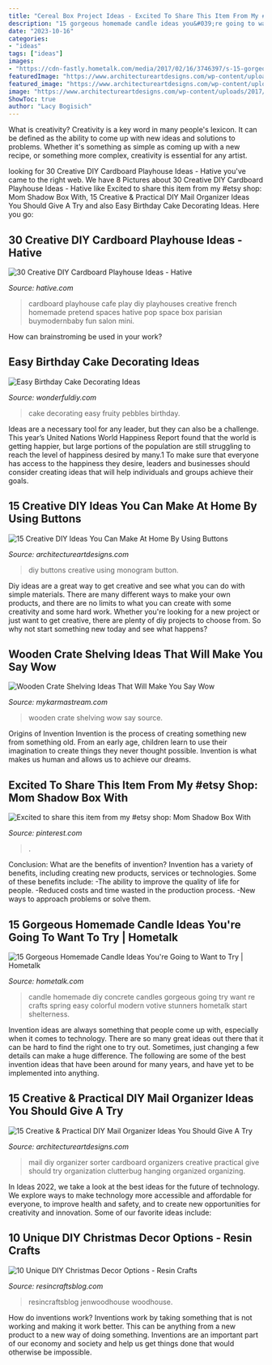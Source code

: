 ```yaml
---
title: "Cereal Box Project Ideas - Excited To Share This Item From My #etsy Shop: Mom Shadow Box With"
description: "15 gorgeous homemade candle ideas you&#039;re going to want to try"
date: "2023-10-16"
categories:
- "ideas"
tags: ["ideas"]
images:
- "https://cdn-fastly.hometalk.com/media/2017/02/16/3746397/s-15-gorgeous-homemade-candle-ideas-you-re-going-to-want-to-try.jpg?size=1600x1000&amp;nocrop=1"
featuredImage: "https://www.architectureartdesigns.com/wp-content/uploads/2019/04/15-Creative-Practical-DIY-Mail-Organizer-Ideas-You-Should-Give-A-Try-11.jpg"
featured_image: "https://www.architectureartdesigns.com/wp-content/uploads/2017/02/15-Creative-DIY-Ideas-You-Can-Make-At-Home-By-Using-Buttons-6.jpg"
image: "https://www.architectureartdesigns.com/wp-content/uploads/2017/02/15-Creative-DIY-Ideas-You-Can-Make-At-Home-By-Using-Buttons-6.jpg"
ShowToc: true
author: "Lacy Bogisich"
---
```



What is creativity?
Creativity is a key word in many people's lexicon. It can be defined as the ability to come up with new ideas and solutions to problems. Whether it's something as simple as coming up with a new recipe, or something more complex, creativity is essential for any artist.

	

		
looking for 30 Creative DIY Cardboard Playhouse Ideas - Hative you've came to the right web. We have 8 Pictures about 30 Creative DIY Cardboard Playhouse Ideas - Hative like Excited to share this item from my #etsy shop: Mom Shadow Box With, 15 Creative &amp; Practical DIY Mail Organizer Ideas You Should Give A Try and also Easy Birthday Cake Decorating Ideas. Here you go:
		
    
## 30 Creative DIY Cardboard Playhouse Ideas - Hative

<img loading=lazy src="https://hative.com/wp-content/uploads/2014/04/cardboard-playhouse/17-homemade-cardboard-cafe.jpg" onerror="this.onerror=null;this.src='https://tse1.mm.bing.net/th?id=OIP.s9J5wRl_CMd98jty645X8AHaFF&amp;pid=15.1';" alt="30 Creative DIY Cardboard Playhouse Ideas - Hative">

_Source: hative.com_

>cardboard playhouse cafe play diy playhouses creative french homemade pretend spaces hative pop space box parisian buymodernbaby fun salon mini. 

	

How can brainstroming be used in your work?
 

    
## Easy Birthday Cake Decorating Ideas

<img loading=lazy src="https://cdn.wonderfuldiy.com/wp-content/uploads/2016/01/fruity-pebbles-cake.jpg" onerror="this.onerror=null;this.src='https://tse4.mm.bing.net/th?id=OIP.5Ub-UyEL0qQMUUbuiLGdFAHaKr&amp;pid=15.1';" alt="Easy Birthday Cake Decorating Ideas">

_Source: wonderfuldiy.com_

>cake decorating easy fruity pebbles birthday. 

	

Ideas are a necessary tool for any leader, but they can also be a challenge. This year’s United Nations World Happiness Report found that the world is getting happier, but large portions of the population are still struggling to reach the level of happiness desired by many.1 To make sure that everyone has access to the happiness they desire, leaders and businesses should consider creating ideas that will help individuals and groups achieve their goals.

    
## 15 Creative DIY Ideas You Can Make At Home By Using Buttons

<img loading=lazy src="https://www.architectureartdesigns.com/wp-content/uploads/2017/02/15-Creative-DIY-Ideas-You-Can-Make-At-Home-By-Using-Buttons-6.jpg" onerror="this.onerror=null;this.src='https://tse3.mm.bing.net/th?id=OIP.LrujtNtdFOwdJ1iRllgFtAHaLM&amp;pid=15.1';" alt="15 Creative DIY Ideas You Can Make At Home By Using Buttons">

_Source: architectureartdesigns.com_

>diy buttons creative using monogram button. 

	

Diy ideas are a great way to get creative and see what you can do with simple materials. There are many different ways to make your own products, and there are no limits to what you can create with some creativity and some hard work. Whether you're looking for a new project or just want to get creative, there are plenty of diy projects to choose from. So why not start something new today and see what happens?

    
## Wooden Crate Shelving Ideas That Will Make You Say Wow

<img loading=lazy src="https://mykarmastream.com/wp-content/uploads/2018/01/wooden-crate-ideas-.jpg" onerror="this.onerror=null;this.src='https://tse1.mm.bing.net/th?id=OIP.fU4G3r463ENe2DhkqB_mXgHaHa&amp;pid=15.1';" alt="Wooden Crate Shelving Ideas That Will Make You Say Wow">

_Source: mykarmastream.com_

>wooden crate shelving wow say source. 

	

Origins of Invention
Invention is the process of creating something new from something old. From an early age, children learn to use their imagination to create things they never thought possible. Invention is what makes us human and allows us to achieve our dreams.

    
## Excited To Share This Item From My #etsy Shop: Mom Shadow Box With

<img loading=lazy src="https://i.pinimg.com/736x/0f/67/6a/0f676a02327537f2dfcce88ad011bbbc.jpg" onerror="this.onerror=null;this.src='https://tse4.mm.bing.net/th?id=OIP.FC7p2p-nsBfOaZZg_Q1hNgHaJ5&amp;pid=15.1';" alt="Excited to share this item from my #etsy shop: Mom Shadow Box With">

_Source: pinterest.com_

>. 

	

Conclusion: What are the benefits of invention?
Invention has a variety of benefits, including creating new products, services or technologies. Some of these benefits include: 
-The ability to improve the quality of life for people. 
-Reduced costs and time wasted in the production process.
-New ways to approach problems or solve them.

    
## 15 Gorgeous Homemade Candle Ideas You&#039;re Going To Want To Try | Hometalk

<img loading=lazy src="https://cdn-fastly.hometalk.com/media/2017/02/16/3746397/s-15-gorgeous-homemade-candle-ideas-you-re-going-to-want-to-try.jpg?size=1600x1000&amp;nocrop=1" onerror="this.onerror=null;this.src='https://tse1.mm.bing.net/th?id=OIP.nMk29tFoC1PX9toyUGTvnQHaKw&amp;pid=15.1';" alt="15 Gorgeous Homemade Candle Ideas You&#039;re Going to Want to Try | Hometalk">

_Source: hometalk.com_

>candle homemade diy concrete candles gorgeous going try want re crafts spring easy colorful modern votive stunners hometalk start shelterness. 

	

Invention ideas are always something that people come up with, especially when it comes to technology. There are so many great ideas out there that it can be hard to find the right one to try out. Sometimes, just changing a few details can make a huge difference. The following are some of the best invention ideas that have been around for many years, and have yet to be implemented into anything.

    
## 15 Creative &amp; Practical DIY Mail Organizer Ideas You Should Give A Try

<img loading=lazy src="https://www.architectureartdesigns.com/wp-content/uploads/2019/04/15-Creative-Practical-DIY-Mail-Organizer-Ideas-You-Should-Give-A-Try-11.jpg" onerror="this.onerror=null;this.src='https://tse2.mm.bing.net/th?id=OIP.w0llbGK2BSIhqkA55srHUQHaLK&amp;pid=15.1';" alt="15 Creative &amp; Practical DIY Mail Organizer Ideas You Should Give A Try">

_Source: architectureartdesigns.com_

>mail diy organizer sorter cardboard organizers creative practical give should try organization clutterbug hanging organized organizing. 

	

In Ideas 2022, we take a look at the best ideas for the future of technology. We explore ways to make technology more accessible and affordable for everyone, to improve health and safety, and to create new opportunities for creativity and innovation. Some of our favorite ideas include: 

    
## 10 Unique DIY Christmas Decor Options - Resin Crafts

<img loading=lazy src="https://resincraftsblog.com/wp-content/uploads/2017/11/stocking-holder-box-8-4.jpg" onerror="this.onerror=null;this.src='https://tse2.mm.bing.net/th?id=OIP.pEAu57Jl8SVXJNQsf3cV6wHaLH&amp;pid=15.1';" alt="10 Unique DIY Christmas Decor Options - Resin Crafts">

_Source: resincraftsblog.com_

>resincraftsblog jenwoodhouse woodhouse. 

	

How do inventions work?
Inventions work by taking something that is not working and making it work better. This can be anything from a new product to a new way of doing something. Inventions are an important part of our economy and society and help us get things done that would otherwise be impossible.

